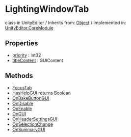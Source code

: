 # LightingWindowTab
class in UnityEditor
 / Inherits from: <a href="https://docs.unity3d.com/6000.0/Documentation/ScriptReference/Object.html">Object</a> / Implemented in: <a href="https://docs.unity3d.com/6000.0/Documentation/ScriptReference/UnityEditor.CoreModule.html">UnityEditor.CoreModule</a>
## Properties
- <a href="https://docs.unity3d.com/6000.0/Documentation/ScriptReference/LightingWindowTab-priority.html">priority</a> : Int32
- <a href="https://docs.unity3d.com/6000.0/Documentation/ScriptReference/LightingWindowTab-titleContent.html">titleContent</a> : GUIContent
## Methods
- <a href="https://docs.unity3d.com/6000.0/Documentation/ScriptReference/LightingWindowTab.FocusTab.html">FocusTab</a>
- <a href="https://docs.unity3d.com/6000.0/Documentation/ScriptReference/LightingWindowTab.HasHelpGUI.html">HasHelpGUI</a> returns Boolean
- <a href="https://docs.unity3d.com/6000.0/Documentation/ScriptReference/LightingWindowTab.OnBakeButtonGUI.html">OnBakeButtonGUI</a>
- <a href="https://docs.unity3d.com/6000.0/Documentation/ScriptReference/LightingWindowTab.OnDisable.html">OnDisable</a>
- <a href="https://docs.unity3d.com/6000.0/Documentation/ScriptReference/LightingWindowTab.OnEnable.html">OnEnable</a>
- <a href="https://docs.unity3d.com/6000.0/Documentation/ScriptReference/LightingWindowTab.OnGUI.html">OnGUI</a>
- <a href="https://docs.unity3d.com/6000.0/Documentation/ScriptReference/LightingWindowTab.OnHeaderSettingsGUI.html">OnHeaderSettingsGUI</a>
- <a href="https://docs.unity3d.com/6000.0/Documentation/ScriptReference/LightingWindowTab.OnSelectionChange.html">OnSelectionChange</a>
- <a href="https://docs.unity3d.com/6000.0/Documentation/ScriptReference/LightingWindowTab.OnSummaryGUI.html">OnSummaryGUI</a>

